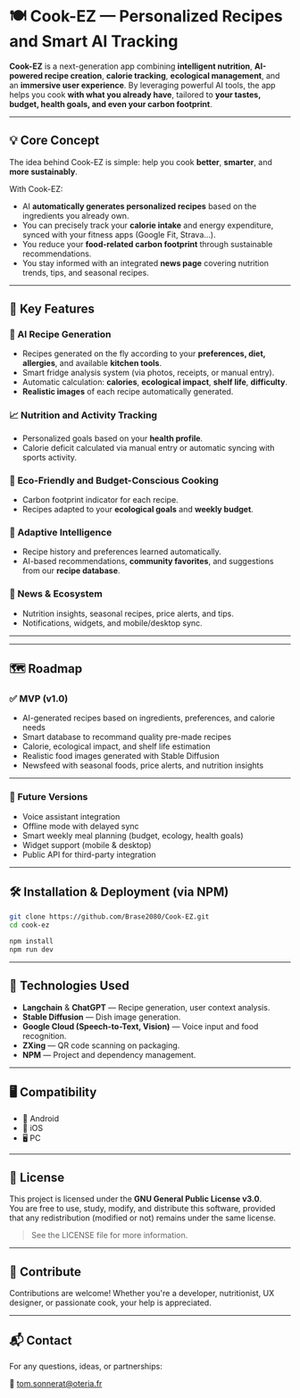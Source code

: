 # 🍽️ Cook-EZ — Personalized Recipes and Smart AI Tracking

**Cook-EZ** is a next-generation app combining **intelligent nutrition**, **AI-powered recipe creation**, **calorie tracking**, **ecological management**, and an **immersive user experience**. By leveraging powerful AI tools, the app helps you cook **with what you already have**, tailored to **your tastes, budget, health goals, and even your carbon footprint**.

---

## 💡 Core Concept

The idea behind Cook-EZ is simple: help you cook **better**, **smarter**, and **more sustainably**.

With Cook-EZ:

- AI **automatically generates personalized recipes** based on the ingredients you already own.
- You can precisely track your **calorie intake** and energy expenditure, synced with your fitness apps (Google Fit, Strava…).
- You reduce your **food-related carbon footprint** through sustainable recommendations.
- You stay informed with an integrated **news page** covering nutrition trends, tips, and seasonal recipes.

---

## 🚀 Key Features

### 🍲 AI Recipe Generation

- Recipes generated on the fly according to your **preferences, diet, allergies**, and available **kitchen tools**.
- Smart fridge analysis system (via photos, receipts, or manual entry).
- Automatic calculation: **calories**, **ecological impact**, **shelf life**, **difficulty**.
- **Realistic images** of each recipe automatically generated.

### 📈 Nutrition and Activity Tracking

- Personalized goals based on your **health profile**.
- Calorie deficit calculated via manual entry or automatic syncing with sports activity.

### 🌱 Eco-Friendly and Budget-Conscious Cooking

- Carbon footprint indicator for each recipe.
- Recipes adapted to your **ecological goals** and **weekly budget**.

### 🔁 Adaptive Intelligence

- Recipe history and preferences learned automatically.
- AI-based recommendations, **community favorites**, and suggestions from our **recipe database**.

### 📰 News & Ecosystem

- Nutrition insights, seasonal recipes, price alerts, and tips.
- Notifications, widgets, and mobile/desktop sync.

---

---

## 🗺️ Roadmap

### ✅ MVP (v1.0)

- AI-generated recipes based on ingredients, preferences, and calorie needs  
- Smart database to recommand quality pre-made recipes
- Calorie, ecological impact, and shelf life estimation  
- Realistic food images generated with Stable Diffusion  
- Newsfeed with seasonal foods, price alerts, and nutrition insights  

---

### 🚀 Future Versions

- Voice assistant integration  
- Offline mode with delayed sync  
- Smart weekly meal planning (budget, ecology, health goals)  
- Widget support (mobile & desktop)  
- Public API for third-party integration  

---

## 🛠️ Installation & Deployment (via NPM)

```bash
git clone https://github.com/Brase2080/Cook-EZ.git
cd cook-ez

npm install
npm run dev
```
---

## 🧰 Technologies Used

- **Langchain** & **ChatGPT** — Recipe generation, user context analysis.  
- **Stable Diffusion** — Dish image generation.  
- **Google Cloud (Speech-to-Text, Vision)** — Voice input and food recognition.  
- **ZXing** — QR code scanning on packaging.  
- **NPM** — Project and dependency management.  

---

## 🖥️ Compatibility

- 📱 Android  
- 🍎 iOS  
- 🖥️ PC  

---

## 📄 License

This project is licensed under the **GNU General Public License v3.0**.  
You are free to use, study, modify, and distribute this software, provided that any redistribution (modified or not) remains under the same license.

> See the LICENSE file for more information.

---

## 🤝 Contribute

Contributions are welcome! Whether you're a developer, nutritionist, UX designer, or passionate cook, your help is appreciated.

---

## 📬 Contact

For any questions, ideas, or partnerships:

📧 [tom.sonnerat@oteria.fr](mailto:tom.sonnerat@oteria.fr)
